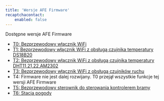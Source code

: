 ```yaml
---
title: 'Wersje AFE Firmware'
recaptchacontact:
    enabled: false
---
```


Dostępne wersje AFE Firmware
* [T0: Bezprzewodowy włącznik WiFi](/postawowe-informacje/wersje-afe-firmware/afe-firmware-t0-wlacznik-wifi)
* [T1: Bezprzewodowy włącznik WiFi z obsługą czujnika temperatury DS18B20](https://www.smartnydom.pl/afe-firmware-pl/wersje/?target=_blank)
* [T2: Bezprzewodowy włącznik WiFi z obsługą czujnika temperatury DHT11,21,22,AM2302](https://www.smartnydom.pl/afe-firmware-pl/wersje/?target=_blank)
* [T3: Bezprzewodowy włącznik WiFi z obsługą czujników ruchu](https://www.smartnydom.pl/afe-firmware-pl/wersje/?target=_blank)
* T4: Firmware nie jest dalej rozwijany. T0 przejął wszystkie funkcje tej wersji AFE Firmware
* [T5: Bezprzewodowy sterownik do sterowania kontrolerem bramy](/postawowe-informacje/wersje-afe-firmware/t5-brama-drzwi)
* [T6: Stacja pogody](/postawowe-informacje/wersje-afe-firmware/afe-firmware-t6-stacja-pogody)